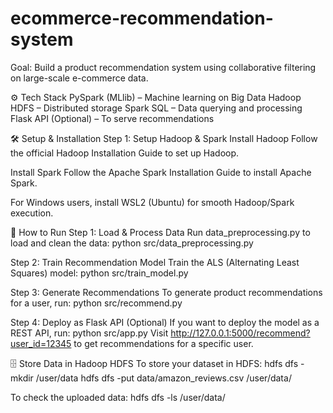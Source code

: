 # ecommerce-recommendation-system
Goal:
Build a product recommendation system using collaborative filtering on large-scale e-commerce data.

⚙️ Tech Stack
PySpark (MLlib) – Machine learning on Big Data
Hadoop HDFS – Distributed storage
Spark SQL – Data querying and processing
Flask API (Optional) – To serve recommendations

🛠️ Setup & Installation
Step 1: Setup Hadoop & Spark
Install Hadoop
Follow the official Hadoop Installation Guide to set up Hadoop.

Install Spark
Follow the Apache Spark Installation Guide to install Apache Spark.

For Windows users, install WSL2 (Ubuntu) for smooth Hadoop/Spark execution.

📝 How to Run
Step 1: Load & Process Data
Run data_preprocessing.py to load and clean the data:
python src/data_preprocessing.py

Step 2: Train Recommendation Model
Train the ALS (Alternating Least Squares) model:
python src/train_model.py

Step 3: Generate Recommendations
To generate product recommendations for a user, run:
python src/recommend.py

Step 4: Deploy as Flask API (Optional)
If you want to deploy the model as a REST API, run:
python src/app.py
Visit http://127.0.0.1:5000/recommend?user_id=12345 to get recommendations for a specific user.

🗄️ Store Data in Hadoop HDFS
To store your dataset in HDFS:
hdfs dfs -mkdir /user/data
hdfs dfs -put data/amazon_reviews.csv /user/data/

To check the uploaded data:
hdfs dfs -ls /user/data/

